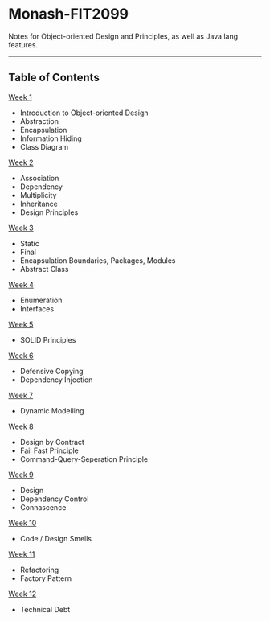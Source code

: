 # Monash-FIT2099

Notes for Object-oriented Design and Principles, as well as Java lang features.

---

## Table of Contents

[Week 1](/week01/)

- Introduction to Object-oriented Design
- Abstraction
- Encapsulation
- Information Hiding
- Class Diagram

[Week 2](/week02/)

- Association
- Dependency
- Multiplicity
- Inheritance
- Design Principles

[Week 3](/week03/)

- Static
- Final
- Encapsulation Boundaries, Packages, Modules
- Abstract Class

[Week 4](/week04/)

- Enumeration
- Interfaces

[Week 5](/week05/)

- SOLID Principles

[Week 6](/week06/)

- Defensive Copying
- Dependency Injection

[Week 7](/week07/)

- Dynamic Modelling

[Week 8](/week08/)

- Design by Contract
- Fail Fast Principle
- Command-Query-Seperation Principle

[Week 9](/week09/)

- Design
- Dependency Control
- Connascence

[Week 10](/week10/)

- Code / Design Smells

[Week 11](/week11/)

- Refactoring
- Factory Pattern

[Week 12](/week12/)

- Technical Debt
